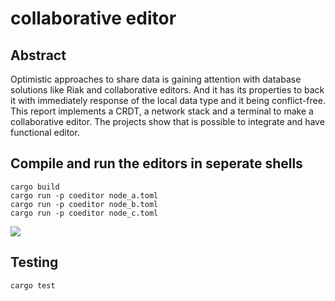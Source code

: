 # collaborative editor
## Abstract
Optimistic approaches to share data is gaining attention with database solutions like Riak and collaborative editors. And it has its properties to back it with immediately response of the local data type and it being conflict-free. This report implements a CRDT, a network stack and a terminal to make a collaborative editor. The projects show that is possible to integrate and have functional editor.

## Compile and run the editors in seperate shells
```
cargo build
cargo run -p coeditor node_a.toml
cargo run -p coeditor node_b.toml
cargo run -p coeditor node_c.toml
```

![](crdt_demo.gif)

## Testing
```
cargo test
```
